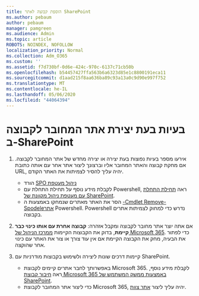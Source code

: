 ```yaml
---
title: הוספת קבוצה לאתר SharePoint
ms.author: pebaum
author: pebaum
manager: pamgreen
ms.audience: Admin
ms.topic: article
ROBOTS: NOINDEX, NOFOLLOW
localization_priority: Normal
ms.collection: Adm_O365
ms.custom: ''
ms.assetid: f7d730bf-0d6e-424c-970c-6137c71cb50b
ms.openlocfilehash: b54457427ffa563b6a6323d85e1c8800191eca11
ms.sourcegitcommit: d1aad215f8aa636ba89c93a13a0c9d90e997f752
ms.translationtype: MT
ms.contentlocale: he-IL
ms.lasthandoff: 05/06/2020
ms.locfileid: "44064394"
---
```

# <a name="issues-when-creating-a-group-connected-site-in-sharepoint"></a>בעיות בעת יצירת אתר המחובר לקבוצה ב-SharePoint

1. אירעו מספר בעיות נפוצות בעת יצירה או יצירה מחדש של אתר המחובר לקבוצה.
אם מחקת קבוצה והאתר המחובר אליו וברצונך ליצור אתר אחר עם אותה כתובת URL, יהיה עליך להסיר לצמיתות את האתר הקודם.

   - הורד [SPO ניהול מעטפת](https://support.office.com/article/introduction-to-the-sharepoint-online-management-shell-c16941c3-19b4-4710-8056-34c034493429)
   - לקבלת מידע נוסף על תחילת התחלת עם Powershell, ראה [תחילת התחלת עם מעטפת ניהול מקוונת של SharePoint](https://docs.microsoft.com/powershell/module/sharepoint-online/remove-sposite).
   - הסר את האתר מאתרים שנמחקו באמצעות ה [-Cmdlet Remove-Spodeleאתר](https://docs.microsoft.com/powershell/module/sharepoint-online/remove-sposite?view=sharepoint-ps) Powershell. Powershell נדרש כדי למחוק לצמיתות אתרים בקבוצה.

1. אם אתה יוצר אתר מחובר לקבוצה ומקבל אזהרה: **קבוצה אחרת עם אותו כינוי כבר קיימת**, בדוק את הקבוצות הקיימות [ממרכז הניהול של Microsoft 365](https://admin.microsoft.com/AdminPortal/Home#/groups). כדי לפתור את הבעיה, מחק את הקבוצה הקיימת אם אין עוד צורך או צור את האתר עם כינוי אחר שהוקצה.

1. קיימות דרכים שונות ליצירה ולשימוש בקבוצות מודרניות עם SharePoint.

   - באפשרותך לחבר אתרים קיימים לקבוצת Microsoft 365. לקבלת מידע נוסף, ראה [חיבור קבוצת Microsoft 365 באמצעות ממשק המשתמש של SharePoint](https://docs.microsoft.com/sharepoint/dev/transform/modernize-connect-to-office365-group#connect-an-office-365-group-using-the-sharepoint-user-interface).
   - כדי ליצור אתר המחובר לקבוצת Microsoft 365, יהיה עליך ליצור [אתר צוות](https://admin.microsoft.com/sharepoint).
